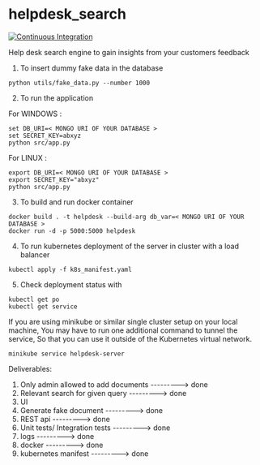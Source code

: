 # helpdesk_search

[![Continuous Integration](https://github.com/enjis/helpdesk_search/actions/workflows/ci.yml/badge.svg?branch=master)](https://github.com/enjis/helpdesk_search/actions/workflows/ci.yml)

Help desk search engine to gain insights from your customers feedback

1. To insert dummy fake data in the database

```
python utils/fake_data.py --number 1000
```

2. To run the application

For WINDOWS :

```
set DB_URI=< MONGO URI OF YOUR DATABASE >
set SECRET_KEY=abxyz
python src/app.py
```

For LINUX :

```
export DB_URI=< MONGO URI OF YOUR DATABASE >
export SECRET_KEY="abxyz"
python src/app.py
```

3. To build and run docker container

```
docker build . -t helpdesk --build-arg db_var=< MONGO URI OF YOUR DATABASE >
docker run -d -p 5000:5000 helpdesk
```

4. To run kubernetes deployment of the server in cluster with a load balancer

```
kubectl apply -f k8s_manifest.yaml
```

5. Check deployment status with

```
kubectl get po
kubectl get service
```

If you are using minikube or similar single cluster setup on your local machine,
You may have to run one additional command to tunnel the service,
So that you can use it outside of the Kubernetes virtual network.

```
minikube service helpdesk-server
```

Deliverables:

1. Only admin allowed to add documents ---------> done
2. Relevant search for given query ---------> done
3. UI
4. Generate fake document ---------> done
5. REST api ---------> done
6. Unit tests/ Integration tests ---------> done
7. logs ---------> done
8. docker ---------> done
9. kubernetes manifest ---------> done
